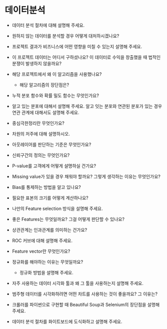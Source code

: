 # 데이터분석

- 데이터 분석 절차에 대해 설명해 주세요.
- 원하지 않는 데이터를 분석할 경우 어떻게 대처하시겠나요?
- 프로젝트 결과가 비즈니스에 어떤 영향을 미칠 수 있는지 설명해 주세요.
- 이 프로젝트 데이터는 어디서 구하셨나요? 이 데이터로 수익을 창출했을 때 법적인 분쟁이 발생하지 않을까요?
- 해당 프로젝트에서 왜 이 알고리즘을 사용했나요?
    - 해당 알고리즘의 장단점은?
- 누적 분포 함수와 확률 밀도 함수는 무엇인가요?
- 알고 있는 분포에 대해서 설명해 주세요. 알고 잇는 분포와 연관된 분포가 있는 경우 연관 관계에 대해서도 설명해 주세요.
- 중심극한정리란 무엇인가요?
- 차원의 저주에 대해 설명하시오.
- 아웃레이어를 판단하는 기준은 무엇인가요?
- 신뢰구간의 정의는 무엇인가요?
- P-value를 고객에게 어떻게 설명하실 건가요?
- Missing value가 있을 경우 채워야 할까요? 그렇게 생각하는 이유는 무엇인가요?
- Bias를 통제하는 방법을 알고 있나요?
- 필요한 표본의 크기를 어떻게 계산하나요?
- 나만의 Feature selection 방식을 설명해 주세요.
- 좋은 Features는 무엇일까요? 그걸 어떻게 판단할 수 있나요?
- 상관관계는 인과관계를 의미하는 건가요?
- ROC 커브에 대해 설명해 주세요.
- Feature vector란 무엇인가요?
- 정규화를 해야하는 이유는 무엇일까요?
    - 정규화 방법을 설명해 주세요.
- 자주 사용하는 데이터 시각화 툴과 왜 그 툴을 사용하는지 설명해 주세요.
- 범주형 데이터를 시각화하려면 어떤 차트를 사용하는 것이 좋을까요? 그 이유는?
- 크롤러를 파이썬으로 구현할 때 Beautiful Soup과 Selenium의 장단점을 설명해 주세요.

- 데이터 분석 절차를 화이트보드에 도식화하고 설명해 주세요.